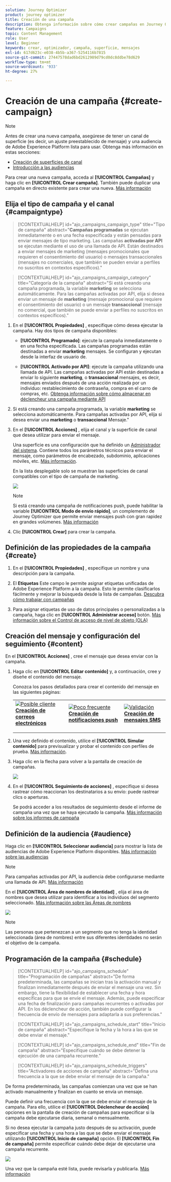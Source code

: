 ```yaml
---
solution: Journey Optimizer
product: journey optimizer
title: Creación de una campaña
description: Obtenga información sobre cómo crear campañas en Journey Optimizer
feature: Campaigns
topic: Content Management
role: User
level: Beginner
keywords: crear, optimizador, campaña, superficie, mensajes
exl-id: 617d623c-e038-4b5b-a367-5254116b7815
source-git-commit: 27447578dad6bd2612989d79cd0dc8ddbe78d629
workflow-type: tm+mt
source-wordcount: '933'
ht-degree: 27%

---
```


# Creación de una campaña {#create-campaign}

>[!NOTE]
>
>Antes de crear una nueva campaña, asegúrese de tener un canal de superficie (es decir, un ajuste preestablecido de mensaje) y una audiencia de Adobe Experience Platform lista para usar. Obtenga más información en estas secciones:
>
>* [Creación de superficies de canal](../configuration/channel-surfaces.md)
>* [Introducción a las audiencias](../audience/about-audiences.md)

Para crear una nueva campaña, acceda al **[!UICONTROL Campañas]** y haga clic en **[!UICONTROL Crear campaña]**. También puede duplicar una campaña en directo existente para crear una nueva. [Más información](modify-stop-campaign.md#duplicate)

## Elija el tipo de campaña y el canal {#campaigntype}

>[!CONTEXTUALHELP]
>id="ajo_campaigns_campaign_type"
>title="Tipo de campaña"
>abstract="**Campañas programadas** se ejecutan inmediatamente o en una fecha especificada y están pensadas para enviar mensajes de tipo marketing. Las campañas **activadas por API** se ejecutan mediante el uso de una llamada de API. Están destinados a enviar mensajes de marketing (mensajes promocionales que requieren el consentimiento del usuario) o mensajes transaccionales (mensajes no comerciales, que también se pueden enviar a perfiles no suscritos en contextos específicos)."

>[!CONTEXTUALHELP]
>id="ajo_campaigns_campaign_category"
>title="Categoría de la campaña"
>abstract="Si está creando una campaña programada, la variable **marketing** se selecciona automáticamente. Para las campañas activadas por API, elija si desea enviar un mensaje de **marketing** (mensaje promocional que requiere el consentimiento del usuario) o un mensaje **transaccional** (mensaje no comercial, que también se puede enviar a perfiles no suscritos en contextos específicos)."

1. En el **[!UICONTROL Propiedades]** , especifique cómo desea ejecutar la campaña. Hay dos tipos de campaña disponibles:

   * **[!UICONTROL Programado]**: ejecute la campaña inmediatamente o en una fecha especificada. Las campañas programadas están destinadas a enviar **marketing** mensajes. Se configuran y ejecutan desde la interfaz de usuario de.

   * **[!UICONTROL Activado por API]**: ejecute la campaña utilizando una llamada de API. Las campañas activadas por API están destinadas a enviar lo siguiente **marketing**, o **transaccional** mensajes, es decir, mensajes enviados después de una acción realizada por un individuo: restablecimiento de contraseña, compra en el carro de compras, etc. [Obtenga información sobre cómo almacenar en déclencheur una campaña mediante API](api-triggered-campaigns.md)

1. Si está creando una campaña programada, la variable **marketing** se selecciona automáticamente. Para campañas activadas por API, elija si desea enviar una **marketing** o **transaccional** Mensaje.&quot;

1. En el **[!UICONTROL Acciones]** , elija el canal y la superficie de canal que desea utilizar para enviar el mensaje.

   Una superficie es una configuración que ha definido un [Administrador del sistema](../start/path/administrator.md). Contiene todos los parámetros técnicos para enviar el mensaje, como parámetros de encabezado, subdominio, aplicaciones móviles, etc. [Más información](../configuration/channel-surfaces.md).

   En la lista desplegable solo se muestran las superficies de canal compatibles con el tipo de campaña de marketing.

   ![](assets/create-campaign-action.png)

   >[!NOTE]
   >
   >Si está creando una campaña de notificaciones push, puede habilitar la variable **[!UICONTROL Modo de envío rápido]**, un complemento de Journey Optimizer que permite enviar mensajes push con gran rapidez en grandes volúmenes. [Más información](../push/create-push.md#rapid-delivery)

1. Clic **[!UICONTROL Crear]** para crear la campaña.

## Definición de las propiedades de la campaña {#create}

1. En el **[!UICONTROL Propiedades]** , especifique un nombre y una descripción para la campaña.

   <!--To test the content of your message, toggle the **[!UICONTROL Content experiment]** option on. This allows you to test multiple variables of a delivery on populations samples, in order to define which treatment has the biggest impact on the targeted population.[Learn more about content experiment](../campaigns/content-experiment.md).-->

1. El **Etiquetas** Este campo le permite asignar etiquetas unificadas de Adobe Experience Platform a la campaña. Esto le permite clasificarlos fácilmente y mejorar la búsqueda desde la lista de campañas. [Descubra cómo trabajar con campañas](../start/search-filter-categorize.md#tags)

1. Para asignar etiquetas de uso de datos principales o personalizadas a la campaña, haga clic en **[!UICONTROL Administrar acceso]** botón. [Más información sobre el Control de acceso de nivel de objeto (OLA)](../administration/object-based-access.md)

## Creación del mensaje y configuración del seguimiento {#content}

En el **[!UICONTROL Acciones]** , cree el mensaje que desea enviar con la campaña.

1. Haga clic en **[!UICONTROL Editar contenido]** y, a continuación, cree y diseñe el contenido del mensaje.

   Conozca los pasos detallados para crear el contenido del mensaje en las siguientes páginas:

   <table style="table-layout:fixed">
    <tr style="border: 0;">
    <td>
    <a href="../email/create-email.md">
    <img alt="Posible cliente" src="../assets/do-not-localize/email.jpg">
    </a>
    <div><a href="../email/create-email.md"><strong>Creación de correos electrónicos</strong>
    </div>
    <p>
    </td>
    <td>
    <a href="../push/create-push.md">
      <img alt="Poco frecuente" src="../assets/do-not-localize/push.jpg">
    </a>
    <div>
    <a href="../push/create-push.md"><strong>Creación de notificaciones push</strong></a>
    </div>
    <p>
    </td>
    <td>
    <a href="../sms/create-sms.md">
      <img alt="Validación" src="../assets/do-not-localize/sms.jpg">
    </a>
    <div>
    <a href="../sms/create-sms.md"><strong>Creación de mensajes SMS</strong></a>
    </div>
    <p>
    </td>
    </tr>
    </table>

1. Una vez definido el contenido, utilice el **[!UICONTROL Simular contenido]** para previsualizar y probar el contenido con perfiles de prueba. [Más información](../content-management/preview-test.md).

1. Haga clic en la flecha para volver a la pantalla de creación de campañas.

   ![](assets/create-campaign-design.png)

1. En el **[!UICONTROL Seguimiento de acciones]** , especifique si desea rastrear cómo reaccionan los destinatarios a su envío: puede rastrear clics o aperturas.

   Se podrá acceder a los resultados de seguimiento desde el informe de campaña una vez que se haya ejecutado la campaña. [Más información sobre los informes de campaña](../reports/campaign-global-report.md)

## Definición de la audiencia {#audience}

Haga clic en **[!UICONTROL Seleccionar audiencia]** para mostrar la lista de audiencias de Adobe Experience Platform disponibles. [Más información sobre las audiencias](../audience/about-audiences.md)

>[!NOTE]
>
>Para campañas activadas por API, la audiencia debe configurarse mediante una llamada de API. [Más información](api-triggered-campaigns.md)

En el **[!UICONTROL Área de nombres de identidad]** , elija el área de nombres que desea utilizar para identificar a los individuos del segmento seleccionado. [Más información sobre las Áreas de nombres](../event/about-creating.md#select-the-namespace)

![](assets/create-campaign-namespace.png)

>[!NOTE]
>
>Las personas que pertenezcan a un segmento que no tenga la identidad seleccionada (área de nombres) entre sus diferentes identidades no serán el objetivo de la campaña.

<!--If you are are creating an API-triggered campaign, the **[!UICONTROL cURL request]** section allows you to retrieve the **[!UICONTROL Campaign ID]** to use in the API call. [Learn more](api-triggered-campaigns.md)-->

## Programación de la campaña {#schedule}

>[!CONTEXTUALHELP]
>id="ajo_campaigns_schedule"
>title="Programación de campañas"
>abstract="De forma predeterminada, las campañas se inician tras la activación manual y finalizan inmediatamente después de enviar el mensaje una vez. Sin embargo, tiene la flexibilidad de establecer una fecha y hora específicas para que se envíe el mensaje. Además, puede especificar una fecha de finalización para campañas recurrentes o activadas por API. En los déclencheur de acción, también puede configurar la frecuencia de envío de mensajes para adaptarla a sus preferencias."

>[!CONTEXTUALHELP]
>id="ajo_campaigns_schedule_start"
>title="Inicio de campaña"
>abstract="Especifique la fecha y la hora a las que se debe enviar el mensaje."

>[!CONTEXTUALHELP]
>id="ajo_campaigns_schedule_end"
>title="Fin de campaña"
>abstract="Especifique cuándo se debe detener la ejecución de una campaña recurrente."

>[!CONTEXTUALHELP]
>id="ajo_campaigns_schedule_triggers"
>title="Activadores de acciones de campaña"
>abstract="Defina una frecuencia a la que se debe enviar el mensaje de la campaña."

De forma predeterminada, las campañas comienzan una vez que se han activado manualmente y finalizan en cuanto se envía un mensaje.

Puede definir una frecuencia con la que se debe enviar el mensaje de la campaña. Para ello, utilice el **[!UICONTROL Déclencheur de acción]** opciones en la pantalla de creación de campañas para especificar si la campaña debe ejecutarse diaria, semanal o mensualmente.

Si no desea ejecutar la campaña justo después de su activación, puede especificar una fecha y una hora a las que se debe enviar el mensaje utilizando **[!UICONTROL Inicio de campaña]** opción. El **[!UICONTROL Fin de campaña]** permite especificar cuándo debe dejar de ejecutarse una campaña recurrente.

![](assets/create-campaign-schedule.png)

Una vez que la campaña esté lista, puede revisarla y publicarla. [Más información](review-activate-campaign.md)
